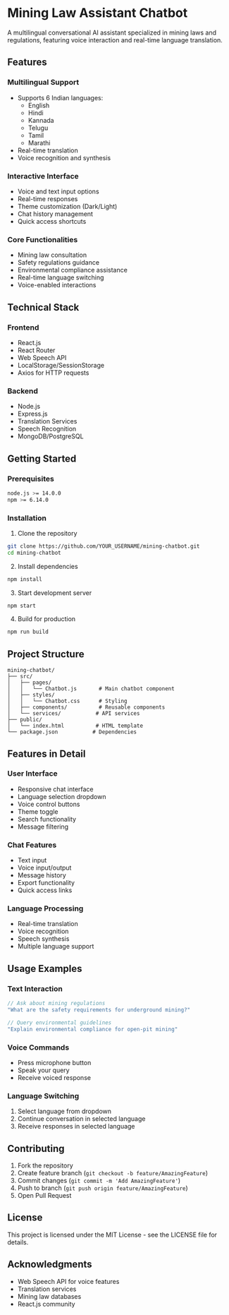 # Mining Law Assistant Chatbot

A multilingual conversational AI assistant specialized in mining laws and regulations, featuring voice interaction and real-time language translation.

## Features

### Multilingual Support
- Supports 6 Indian languages:
  - English
  - Hindi
  - Kannada
  - Telugu
  - Tamil
  - Marathi
- Real-time translation
- Voice recognition and synthesis

### Interactive Interface
- Voice and text input options
- Real-time responses
- Theme customization (Dark/Light)
- Chat history management
- Quick access shortcuts

### Core Functionalities
- Mining law consultation
- Safety regulations guidance
- Environmental compliance assistance
- Real-time language switching
- Voice-enabled interactions

## Technical Stack

### Frontend
- React.js
- React Router
- Web Speech API
- LocalStorage/SessionStorage
- Axios for HTTP requests

### Backend
- Node.js
- Express.js
- Translation Services
- Speech Recognition
- MongoDB/PostgreSQL

## Getting Started

### Prerequisites
```bash
node.js >= 14.0.0
npm >= 6.14.0
```

### Installation

1. Clone the repository
```bash
git clone https://github.com/YOUR_USERNAME/mining-chatbot.git
cd mining-chatbot
```

2. Install dependencies
```bash
npm install
```

3. Start development server
```bash
npm start
```

4. Build for production
```bash
npm run build
```

## Project Structure

```plaintext
mining-chatbot/
├── src/
│   ├── pages/
│   │   └── Chatbot.js       # Main chatbot component
│   ├── styles/
│   │   └── Chatbot.css      # Styling
│   ├── components/          # Reusable components
│   └── services/           # API services
├── public/
│   └── index.html          # HTML template
└── package.json           # Dependencies
```

## Features in Detail

### User Interface
- Responsive chat interface
- Language selection dropdown
- Voice control buttons
- Theme toggle
- Search functionality
- Message filtering

### Chat Features
- Text input
- Voice input/output
- Message history
- Export functionality
- Quick access links

### Language Processing
- Real-time translation
- Voice recognition
- Speech synthesis
- Multiple language support

## Usage Examples

### Text Interaction
```javascript
// Ask about mining regulations
"What are the safety requirements for underground mining?"

// Query environmental guidelines
"Explain environmental compliance for open-pit mining"
```

### Voice Commands
- Press microphone button
- Speak your query
- Receive voiced response

### Language Switching
1. Select language from dropdown
2. Continue conversation in selected language
3. Receive responses in selected language

## Contributing

1. Fork the repository
2. Create feature branch (`git checkout -b feature/AmazingFeature`)
3. Commit changes (`git commit -m 'Add AmazingFeature'`)
4. Push to branch (`git push origin feature/AmazingFeature`)
5. Open Pull Request

## License

This project is licensed under the MIT License - see the LICENSE file for details.

## Acknowledgments

- Web Speech API for voice features
- Translation services
- Mining law databases
- React.js community
